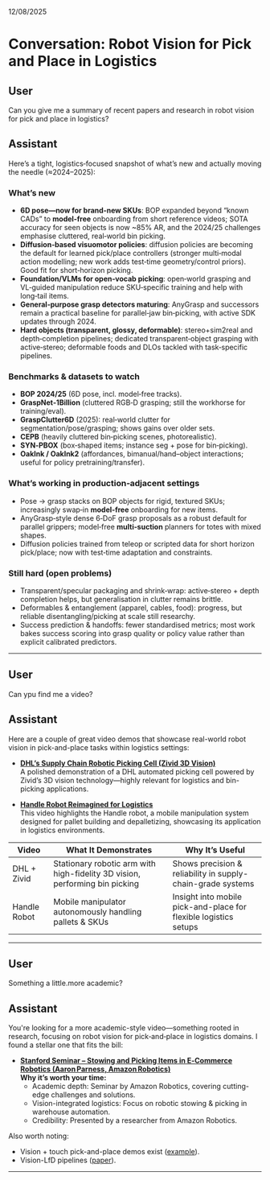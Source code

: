 12/08/2025
# Conversation: Robot Vision for Pick and Place in Logistics

## User
Can you give me a summary of recent papers and research in robot vision for pick and place in logistics?

## Assistant
Here’s a tight, logistics‑focused snapshot of what’s new and actually moving the needle (≈2024–2025):

### What’s new
- **6D pose—now for brand‑new SKUs**: BOP expanded beyond “known CADs” to **model‑free** onboarding from short reference videos; SOTA accuracy for seen objects is now ~85% AR, and the 2024/25 challenges emphasise cluttered, real‑world bin picking.
- **Diffusion‑based visuomotor policies**: diffusion policies are becoming the default for learned pick/place controllers (stronger multi‑modal action modelling; new work adds test‑time geometry/control priors). Good fit for short‑horizon picking.
- **Foundation/VLMs for open‑vocab picking**: open‑world grasping and VL‑guided manipulation reduce SKU‑specific training and help with long‑tail items.
- **General‑purpose grasp detectors maturing**: AnyGrasp and successors remain a practical baseline for parallel‑jaw bin‑picking, with active SDK updates through 2024.
- **Hard objects (transparent, glossy, deformable)**: stereo+sim2real and depth‑completion pipelines; dedicated transparent‑object grasping with active‑stereo; deformable foods and DLOs tackled with task‑specific pipelines.

### Benchmarks & datasets to watch
- **BOP 2024/25** (6D pose, incl. model‑free tracks).
- **GraspNet‑1Billion** (cluttered RGB‑D grasping; still the workhorse for training/eval).
- **GraspClutter6D** (2025): real‑world clutter for segmentation/pose/grasping; shows gains over older sets.
- **CEPB** (heavily cluttered bin‑picking scenes, photorealistic).
- **SYN‑PBOX** (box‑shaped items; instance seg + pose for bin‑picking).
- **OakInk / OakInk2** (affordances, bimanual/hand–object interactions; useful for policy pretraining/transfer).

### What’s working in production‑adjacent settings
- Pose → grasp stacks on BOP objects for rigid, textured SKUs; increasingly swap‑in **model‑free** onboarding for new items.
- AnyGrasp‑style dense 6‑DoF grasp proposals as a robust default for parallel grippers; model‑free **multi‑suction** planners for totes with mixed shapes.
- Diffusion policies trained from teleop or scripted data for short horizon pick/place; now with test‑time adaptation and constraints.

### Still hard (open problems)
- Transparent/specular packaging and shrink‑wrap: active‑stereo + depth completion helps, but generalisation in clutter remains brittle.
- Deformables & entanglement (apparel, cables, food): progress, but reliable disentangling/picking at scale still researchy.
- Success prediction & handoffs: fewer standardised metrics; most work bakes success scoring into grasp quality or policy value rather than explicit calibrated predictors.

---

## User
Can ypu find me a video?

## Assistant
Here are a couple of great video demos that showcase real-world robot vision in pick-and-place tasks within logistics settings:

- **[DHL’s Supply Chain Robotic Picking Cell (Zivid 3D Vision)](https://www.youtube.com/watch?v=2FAghHTAH40)**  
  A polished demonstration of a DHL automated picking cell powered by Zivid’s 3D vision technology—highly relevant for logistics and bin-picking applications.

- **[Handle Robot Reimagined for Logistics](https://www.youtube.com/watch?v=5iV_hB08Uns)**  
  This video highlights the Handle robot, a mobile manipulation system designed for pallet building and depalletizing, showcasing its application in logistics environments.

| Video | What It Demonstrates | Why It’s Useful |
|-------|----------------------|-----------------|
| DHL + Zivid | Stationary robotic arm with high-fidelity 3D vision, performing bin picking | Shows precision & reliability in supply-chain-grade systems |
| Handle Robot | Mobile manipulator autonomously handling pallets & SKUs | Insight into mobile pick-and-place for flexible logistics setups |

---

## User
Something a little.more academic?

## Assistant
You're looking for a more academic-style video—something rooted in research, focusing on robot vision for pick‑and‑place in logistics domains. I found a stellar one that fits the bill:

- **[Stanford Seminar – Stowing and Picking Items in E‑Commerce Robotics (Aaron Parness, Amazon Robotics)](https://www.youtube.com/watch?v=PrcypjtWse4)**  
  **Why it’s worth your time:**
  - Academic depth: Seminar by Amazon Robotics, covering cutting-edge challenges and solutions.
  - Vision-integrated logistics: Focus on robotic stowing & picking in warehouse automation.
  - Credibility: Presented by a researcher from Amazon Robotics.

Also worth noting:
- Vision + touch pick-and-place demos exist ([example](https://www.youtube.com/watch?v=NihilhQfF1M)).
- Vision-LfD pipelines ([paper](https://www.mdpi.com/1424-8220/22/7/2678)).

---
